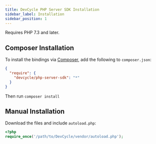 ```yaml
---
title: DevCycle PHP Server SDK Installation
sidebar_label: Installation
sidebar_position: 1
---
```


Requires PHP 7.3 and later.

## Composer Installation

To install the bindings via [Composer](https://getcomposer.org/), add the following to `composer.json`:

```json
{
  "require": {
    "devcycle/php-server-sdk": "*"
  }
}
```

Then run `composer install`

## Manual Installation

Download the files and include `autoload.php`:

```php
<?php
require_once('/path/to/DevCycle/vendor/autoload.php');
```
